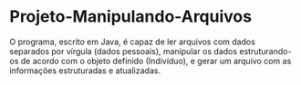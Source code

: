 # Projeto-Manipulando-Arquivos
O programa, escrito em Java, é capaz de ler arquivos com dados separados por vírgula (dados pessoais), manipular os dados estruturando-os de acordo com o objeto definido (Indivíduo), e gerar um arquivo com as informações estruturadas e atualizadas. 
